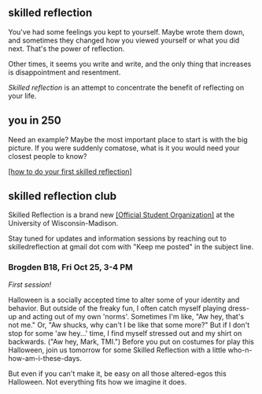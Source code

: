 ## skilled reflection 
You've had some feelings you kept to yourself. Maybe wrote them down, and sometimes they changed how you viewed yourself or what you did next. That's the power of reflection.

Other times, it seems you write and write, and the only thing that increases is disappointment and resentment.

_Skilled reflection_ is an attempt to concentrate the benefit of reflecting on your life.

## you in 250
Need an example? Maybe the most important place to start is with the big picture. If you were suddenly comatose, what is it you would need your closest people to know? 

[[how to do your first skilled reflection]](self250.md)


## skilled reflection club

Skilled Reflection is a brand new [[Official Student Organization]](https://win.wisc.edu/organization/skilledreflection)
at the University of Wisconsin-Madison.

Stay tuned for updates and information sessions by reaching out to
skilledreflection at gmail dot com
with "Keep me posted" in the subject line.


### Brogden B18, Fri Oct 25, 3-4 PM
*First session!*

Halloween is a socially accepted time to alter some of your identity and behavior. But outside of the freaky fun, I often catch myself playing dress-up and acting out of my own 'norms'. Sometimes I'm like, "Aw hey, that's not me." Or, "Aw shucks, why can't I be like that some more?" But if I don't stop for some 'aw hey...' time, I find myself stressed out and my shirt on backwards. ("Aw hey, Mark, TMI.") Before you put on costumes for play this Halloween, join us tomorrow for some Skilled Reflection with a little who-n-how-am-i-these-days. 

But even if you can't make it, be easy on all those altered-egos this Halloween. Not everything fits how we imagine it does.


